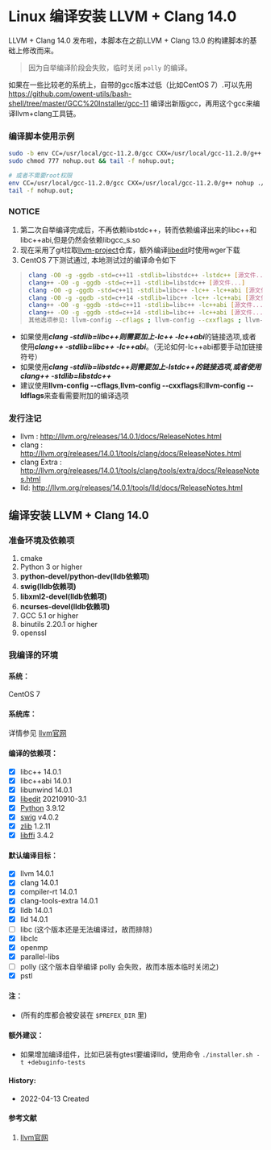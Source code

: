 Linux 编译安装 LLVM + Clang 14.0
======

LLVM + Clang 14.0 发布啦，本脚本在之前LLVM + Clang 13.0 的构建脚本的基础上修改而来。

> 因为自举编译阶段会失败，临时关闭 ```polly``` 的编译。

如果在一些比较老的系统上，自带的gcc版本过低（比如CentOS 7）.可以先用 https://github.com/owent-utils/bash-shell/tree/master/GCC%20Installer/gcc-11 编译出新版gcc，再用这个gcc来编译llvm+clang工具链。

### 编译脚本使用示例

```bash
sudo -b env CC=/usr/local/gcc-11.2.0/gcc CXX=/usr/local/gcc-11.2.0/g++ nohup ./installer.sh
sudo chmod 777 nohup.out && tail -f nohup.out;

# 或者不需要root权限
env CC=/usr/local/gcc-11.2.0/gcc CXX=/usr/local/gcc-11.2.0/g++ nohup ./installer.sh -p $HOME/prebuilt/llvm-14.0 &
tail -f nohup.out;
```

### NOTICE

1. 第二次自举编译完成后，不再依赖libstdc++，转而依赖编译出来的libc++和libc++abi,但是仍然会依赖libgcc_s.so
2. 现在采用了git拉取[llvm-project][1]仓库，额外编译[libedit][2]时使用wger下载
3. CentOS 7下测试通过, 本地测试过的编译命令如下

> ```bash
> clang -O0 -g -ggdb -std=c++11 -stdlib=libstdc++ -lstdc++ [源文件...]
> clang++ -O0 -g -ggdb -std=c++11 -stdlib=libstdc++ [源文件...]
> clang -O0 -g -ggdb -std=c++11 -stdlib=libc++ -lc++ -lc++abi [源文件...]
> clang -O0 -g -ggdb -std=c++14 -stdlib=libc++ -lc++ -lc++abi [源文件...]
> clang++ -O0 -g -ggdb -std=c++11 -stdlib=libc++ -lc++abi [源文件...]
> clang++ -O0 -g -ggdb -std=c++14 -stdlib=libc++ -lc++abi [源文件...]
> 其他选项参见: llvm-config --cflags ; llvm-config --cxxflags ; llvm-config --ldflags
> ```

* 如果使用***clang -stdlib=libc++***则需要加上***-lc++ -lc++abi***的链接选项,或者使用***clang++ -stdlib=libc++ -lc++abi***。（无论如何-lc++abi都要手动加链接符号）
* 如果使用***clang -stdlib=libstdc++***则需要加上***-lstdc++***的链接选项,或者使用***clang++ -stdlib=libstdc++***
* 建议使用**llvm-config --cflags**,**llvm-config --cxxflags**和**llvm-config --ldflags**来查看需要附加的编译选项

### 发行注记

+ llvm : http://llvm.org/releases/14.0.1/docs/ReleaseNotes.html
+ clang : http://llvm.org/releases/14.0.1/tools/clang/docs/ReleaseNotes.html
+ clang Extra : http://llvm.org/releases/14.0.1/tools/clang/tools/extra/docs/ReleaseNotes.html
+ lld: http://llvm.org/releases/14.0.1/tools/lld/docs/ReleaseNotes.html

## 编译安装 LLVM + Clang 14.0

### 准备环境及依赖项

1. cmake
2. Python 3 or higher
3. **python-devel/python-dev(lldb依赖项)**
4. **swig(lldb依赖项)**
5. **libxml2-devel(lldb依赖项)**
6. **ncurses-devel(lldb依赖项)**
7. GCC 5.1 or higher
8. binutils 2.20.1 or higher
9. openssl

### 我编译的环境

#### 系统：

CentOS 7

#### 系统库：

详情参见 [llvm官网](http://llvm.org/)

#### 编译的依赖项：

+ [x] libc++ 14.0.1
+ [x] libc++abi 14.0.1
+ [x] libunwind 14.0.1
+ [x] [libedit][2] 20210910-3.1
+ [x] [Python][3] 3.9.12
+ [x] [swig][4] v4.0.2
+ [x] [zlib][5] 1.2.11
+ [x] [libffi][6] 3.4.2

#### 默认编译目标：

+ [x] llvm 14.0.1
+ [x] clang 14.0.1
+ [x] compiler-rt 14.0.1
+ [x] clang-tools-extra 14.0.1
+ [x] lldb 14.0.1
+ [x] lld 14.0.1
+ [ ] libc (这个版本还是无法编译过，故而排除)
+ [x] libclc
+ [x] openmp
+ [x] parallel-libs
+ [ ] polly (这个版本自举编译 polly 会失败，故而本版本临时关闭之)
+ [x] pstl

#### 注：

+ (所有的库都会被安装在 ```$PREFEX_DIR``` 里)

#### 额外建议：

+ 如果增加编译组件，比如已装有gtest要编译lld，使用命令 ```./installer.sh -t +debuginfo-tests```

#### History:

+ 2022-04-13     Created

#### 参考文献

1. [llvm官网](http://llvm.org/)

[1]: https://github.com/llvm/llvm-project.git
[2]: http://thrysoee.dk/editline/
[3]: https://www.python.org/
[4]: https://github.com/swig/swig.git
[5]: https://www.zlib.net/
[6]: https://sourceware.org/libffi/
